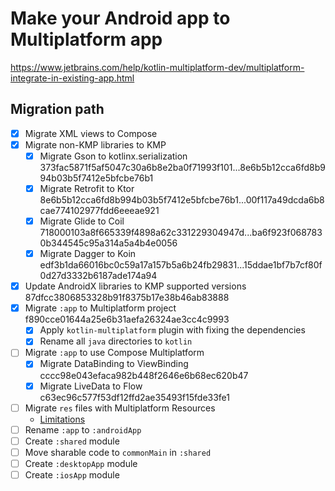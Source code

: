 # Make your Android app to Multiplatform app
https://www.jetbrains.com/help/kotlin-multiplatform-dev/multiplatform-integrate-in-existing-app.html

## Migration path
- [x] Migrate XML views to Compose
- [x] Migrate non-KMP libraries to KMP
    - [x] Migrate Gson to kotlinx.serialization 373fac5871f5af5047c30a6b8e2ba0f71993f101...8e6b5b12cca6fd8b994b03b5f7412e5bfcbe76b1
    - [x] Migrate Retrofit to Ktor 8e6b5b12cca6fd8b994b03b5f7412e5bfcbe76b1...00f117a49dcda6b8cae774102977fdd6eeeae921
    - [x] Migrate Glide to Coil 718000103a8f665339f4898a62c331229304947d...ba6f923f0687830b344545c95a314a5a4b4e0056
    - [x] Migrate Dagger to Koin edf3b1da66016bc0c59a17a157b5a6b24fb29831...15ddae1bf7b7cf80f0d27d3332b6187ade174a94
- [x] Update AndroidX libraries to KMP supported versions 87dfcc3806853328b91f8375b17e38b46ab83888
- [x] Migrate `:app` to Multiplatform project f890cce01644a25e6b31aefa26324ae3cc4c9993
    - [x] Apply `kotlin-multiplatform` plugin with fixing the dependencies
    - [x] Rename all `java` directories to `kotlin`
- [ ] Migrate `:app` to use Compose Multiplatform
    - [x] Migrate DataBinding to ViewBinding cccc98e043efaca982b448f2646e6b68ec620b47
    - [x] Migrate LiveData to Flow c63ec96c577f53df12ffd2ae35493f15fde33fe1
- [ ] Migrate `res` files with Multiplatform Resources
    - [Limitations](https://www.jetbrains.com/help/kotlin-multiplatform-dev/compose-images-resources.html)
- [ ] Rename `:app` to `:androidApp`
- [ ] Create `:shared` module
- [ ] Move sharable code to `commonMain` in `:shared`
- [ ] Create `:desktopApp` module
- [ ] Create `:iosApp` module
